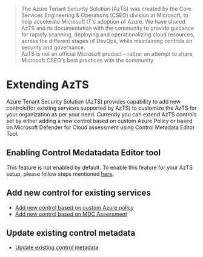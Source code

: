 > The Azure Tenant Security Solution (AzTS) was created by the Core Services Engineering & Operations (CSEO) division at Microsoft, to help accelerate Microsoft IT's adoption of Azure. We have shared AzTS and its documentation with the community to provide guidance for rapidly scanning, deploying and operationalizing cloud resources, across the different stages of DevOps, while maintaining controls on security and governance.
<br>AzTS is not an official Microsoft product – rather an attempt to share Microsoft CSEO's best practices with the community.

# Extending AzTS
Azure Tenant Security Solution (AzTS) provides capability to add new controls(for existing services supported by AzTS) to customize the AzTS for your organization as per your need.
Currently you can extend AzTS controls set by either adding a new control based on custom Azure Policy or based on Microsoft Defender for Cloud assessment using Control Metadata Editor Tool. 

## Enabling Control Medatadata Editor tool
This feature is not enabled by default. To enable this feature for your AzTS setup, please follow steps mentioned [here](Prerequisites.md#prerequisite-azts-configurations-to-enable-control-medatadata-editor-toolcmet).

## Add new control for existing services

   - [Add new control based on custom Azure policy](AddControlForPolicy.md)
   - [Add new control based on MDC Assessment](AddControlForAssessment.md) 

## Update existing control metadata
   - [Update existing control metadata](UpdateControlMetadata.md)










